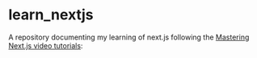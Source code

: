 # learn_nextjs

A repository documenting my learning of next.js following the [Mastering Next.js video tutorials](https://masteringnextjs.com/): 

